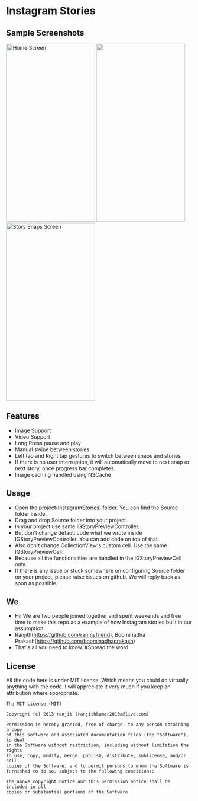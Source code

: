 Instagram Stories
=================

## Sample Screenshots
<a href="https://raw.githubusercontent.com/drawRect/Instagram_Stories/master/InstagramStories/Sample%20Screenshots/xrjpeg-1.jpg"><img src="https://github.com/drawRect/Instagram_Stories/blob/master/InstagramStories/Sample%20Screenshots/xrjpeg-1.jpg" width="240" height="480" title="Home Screen"></a> <a href="https://github.com/drawRect/Instagram_Stories/blob/master/InstagramStories/Sample%20Screenshots/demo.gif"><img src="https://github.com/drawRect/Instagram_Stories/blob/master/InstagramStories/Sample%20Screenshots/demo.gif" height="480" width="240"></a> <a href="https://github.com/drawRect/Instagram_Stories/blob/master/InstagramStories/Sample%20Screenshots/xrjpeg-2.jpg"><img src="https://github.com/drawRect/Instagram_Stories/blob/master/InstagramStories/Sample%20Screenshots/xrjpeg-2.jpg" width="240" height="480" title="Story Snaps Screen"></a>

## Features
* Image Support
* Video Support
* Long Press pause and play
* Manual swipe between stories
* Left tap and Right tap gestures to switch between snaps and stories
* If there is no user interruption, it will automatically move to next snap or next story, once progress bar completes.
* Image caching handled using NSCache

## Usage
* Open the project(InstagramStories) folder. You can find the Source folder inside.
* Drag and drop Source folder into your project.
* In your project use same IGStoryPreviewController.
* But don't change default code what we wrote inside IGStoryPreviewController. You can add code on top of that.
* Also don't change CollectionView's custom cell. Use the same IGStoryPreviewCell.
* Because all the functionalities are handled in the IGStoryPreviewCell only.
* If there is any issue or stuck somewhere on configuring Source folder on your project, please raise issues on github. We will reply back as soon as possible.

## We
* Hi! We are two people joined together and spent weekends and free time to make this repo as a example of how Instagram stories built in our assumption.
* Ranjith(https://github.com/ranmyfriend), Boominadha Prakash(https://github.com/boominadhaprakash)
* That's all you need to know.
#Spread the word

## License

All the code here is under MIT license. Which means you could do virtually anything with the code.
I will appreciate it very much if you keep an attribution where appropriate.

    The MIT License (MIT)
    
    Copyright (c) 2013 ranjit (ranjithkumar2010a@live.com)
    
    Permission is hereby granted, free of charge, to any person obtaining a copy
    of this software and associated documentation files (the "Software"), to deal
    in the Software without restriction, including without limitation the rights
    to use, copy, modify, merge, publish, distribute, sublicense, and/or sell
    copies of the Software, and to permit persons to whom the Software is
    furnished to do so, subject to the following conditions:
    
    The above copyright notice and this permission notice shall be included in all
    copies or substantial portions of the Software.
